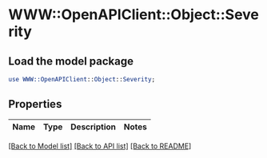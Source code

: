 # WWW::OpenAPIClient::Object::Severity

## Load the model package
```perl
use WWW::OpenAPIClient::Object::Severity;
```

## Properties
Name | Type | Description | Notes
------------ | ------------- | ------------- | -------------

[[Back to Model list]](../README.md#documentation-for-models) [[Back to API list]](../README.md#documentation-for-api-endpoints) [[Back to README]](../README.md)


